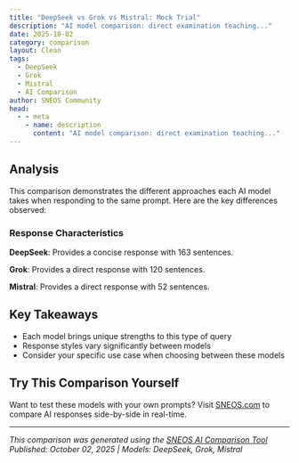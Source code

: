```yaml
---
title: "DeepSeek vs Grok vs Mistral: Mock Trial"
description: "AI model comparison: direct examination teaching..."
date: 2025-10-02
category: comparison
layout: Clean
tags:
  - DeepSeek
  - Grok
  - Mistral
  - AI Comparison
author: SNEOS Community
head:
  - - meta
    - name: description
      content: "AI model comparison: direct examination teaching..."
---
```


<ChatComparison
  title="DeepSeek vs Grok vs Mistral: Mock Trial"
  prompt="direct examination teaching"
  :responses='{
    "DeepSeek": "Of course. This is an excellent topic. Direct examination is the heart of your case-in-chief, where you build your story through your own witnesses. A well-conducted direct examination feels like a natural, compelling conversation that advances your theory of the case.\n\nHere is a comprehensive guide to teaching and mastering direct examination, broken down into core principles, structure, and techniques.\n\n---\n\n### **I. The Core Philosophy: What is Direct Examination?**\n\nThe goal of direct examination is **not** just to get a witness to recite facts. The goal is to:\n\n1.  **Elicit Testimony** that is **credible**, **clear**, and **persuasive**.\n2.  **Advance Your Theory of the Case** by building a logical, emotional, and factual narrative.\n3.  **Make the Witness Shine** by presenting them as knowledgeable, honest, and likable.\n4.  **Anticipate and Defuse Cross-Examination** by being thorough and addressing potential weaknesses on your own terms.\n\n---\n\n### **II. The Golden Rules of Direct Examination**\n\nTeach these as the non-negotiable commandments.\n\n1.  **The Rule of \u0022Why\u0022:** Every question must have a purpose. Before you ask it, know *why* it matters to your case. If it doesn\u0027t advance your story or establish a necessary fact, don\u0027t ask it.\n2.  **Use Open-Ended Questions:** The most powerful tool in direct exam is the open-ended question. They begin with **Who, What, Where, When, How, and Why**.\n    *   *Good:* \u0022What did you see next?\u0022 \u0022How did that make you feel?\u0022 \u0022Please describe the room.\u0022\n    *   *Bad:* \u0022Did you then see a blue car?\u0022 (This is a leading question, generally forbidden on direct).\n3.  **One Fact Per Question:** Keep questions simple and focused. Don\u0027t bundle multiple facts into one question.\n    *   *Bad:* \u0022Did you see the defendant enter the store, take the money, and then run away?\u0022\n    *   *Good:* \u0022Where were you standing?\u0022 ... \u0022What did you see the defendant do?\u0022 ... \u0022What did he do after that?\u0022 ... \u0022And then what happened?\u0022\n4.  **Control the Witness, Not with Words, But with Structure:** You are the guide. The witness is the storyteller. You control the pace, the topics, and the sequence. Use clear transitions to move from one topic to the next.\n5.  **Practice, Practice, Practice:** A direct exam should feel natural, not rehearsed. This only comes from thorough preparation with the witness. Go over the questions, the documents, and the expected answers. Prepare them for the courtroom environment.\n\n---\n\n### **III. The Structure of a Direct Examination (The \u0022Four-Act Play\u0022)**\n\nBreak down the examination into a logical structure.\n\n#### **Act 1: The Introduction (Building Credibility and Likability)**\n*   **Purpose:** To make the jury see the witness as a real, trustworthy person.\n*   **Techniques:**\n    *   Start with non-controversial background: name, occupation, family.\n    *   Establish the witness\u0027s expertise (if an expert) or their connection to the events.\n    *   Humanize them. \u0022How long have you been a nurse?\u0022 \u0022What do you enjoy about your work?\u0022\n\n#### **Act 2: Setting the Scene**\n*   **Purpose:** To ground the testimony in a specific time and place. Make the jury feel like they are there.\n*   **Techniques:**\n    *   Use open-ended questions to paint a picture.\n    *   \u0022Please describe the intersection of Main and 5th.\u0022\n    *   \u0022What was the lighting like?\u0022\n    *   \u0022Where were you, and what were you doing just before this happened?\u0022\n\n#### **Act 3: The Action (The Heart of the Story)**\n*   **Purpose:** To walk the witness (and the jury) through the key events chronologically.\n*   **Techniques:**\n    *   Use a clear, chronological narrative. \u0022Let\u0027s turn to the evening of June 1st. What happened first?\u0022\n    *   Use simple, sensory language through your questions. \u0022What did you see?\u0022 \u0022What did you hear?\u0022\n    *   Introduce exhibits naturally. \u0022I\u0027m now showing you what has been marked as Exhibit 3. Do you recognize it?\u0022 \u0022What is it?\u0022\n    *   **Use the \u0022Pregnant Pause\u0022:** After a powerful answer, be silent. Let it sink in with the jury.\n\n#### **Act 4: The Impact and Conclusion**\n*   **Purpose:** To establish the consequences or the meaning of the events and end on a powerful note.\n*   **Techniques:**\n    *   Connect the action to the harm or the central legal issue.\n    *   \u0022As a result of the crash, what was the condition of your car?\u0022 \u0022How has this injury affected your ability to work?\u0022\n    *   For an expert: \u0022Doctor, based on your review, what is your opinion on the cause of the injury?\u0022\n    *   End with a strong, affirmative answer. Your last question should be one of your most important.\n    *   **The Classic Finish:** \u0022Your Honor, I have no further questions.\u0022 (Sit down. Don\u0027t linger.)\n\n---\n\n### **IV. Advanced Techniques \u0026 Pedagogy**\n\n#### **Teaching Through Contrast: Good vs. Bad Questions**\n\n| Scenario | Bad Question (Leading/Compound) | Good Question (Open-Ended/Simple) |\n| :--- | :--- | :--- |\n| Identifying a Person | \u0022Was the man you saw the defendant, Mr. Jones?\u0022 | \u0022Please describe the man you saw.\u0022 ... \u0022Do you see that person in the courtroom today?\u0022 ... \u0022Could you please point to him and describe what he is wearing?\u0022 |\n| Establishing Fear | \u0022You were terrified, weren\u0027t you?\u0022 | \u0022How were you feeling at that moment?\u0022 |\n| Introducing a Document | \u0022This is the contract you signed on May 5th, correct?\u0022 | \u0022I\u0027m showing you Exhibit 2. Do you recognize it?\u0022 ... \u0022What is it?\u0022 ... \u0022How are you familiar with it?\u0022 ... \u0022Does your signature appear on it?\u0022 |\n\n#### **Using Exhibits and Demonstratives**\n*   **Foundational Requirements:** Teach the process for introducing an exhibit: (1) Mark it for identification, (2) Show it to opposing counsel, (3) Ask the witness to identify it, (4) Lay the foundation (\u0022Who created it?\u0022, \u0022Is this a fair and accurate representation?\u0022), (5) Move for its admission into evidence.\n*   **Visual Aids:** Use timelines, diagrams, or blow-ups of documents. They help the jury understand and remember.\n\n#### **Handling the Problem Witness**\n*   **The Nervous Witness:** Use softer, simpler questions. Practice in a mock courtroom.\n*   **The Talkative Witness:** Use tighter, more controlled questions. Gently interrupt and steer them back. \u0022Thank you. Let me focus your attention on...\u0022\n*   **The Hostile Witness:** If your own witness is hostile, you may be allowed to ask leading questions (Federal Rule of Evidence 611(c)).\n\n---\n\n### **V. A Simple Teaching Exercise: \u0022The Sandwich\u0022**\n\n1.  **Give a Fact Pattern:** Use a simple scenario (e.g., a fender-bender at an intersection).\n2.  **Assign Roles:** One student is the lawyer, one is the witness, and others are the jury.\n3.  **The Exercise:** The lawyer must conduct a 5-minute direct exam to establish the witness\u0027s story.\n4.  **The \u0022Sandwich\u0022 Feedback:**\n    *   **Top Slice (Positive):** \u0022What did the lawyer do well?\u0022 (e.g., \u0022Good use of open-ended questions to set the scene.\u0022)\n    *   **The Filling (Constructive Criticism):** \u0022What could be improved?\u0022 (e.g., \u0022The question about the car\u0027s color was leading. Try \u0027What color was the car?\u0027\u0022)\n    *   **Bottom Slice (Positive):** \u0022What was the strongest moment?\u0022 (e.g., \u0022Ending with the impact of the collision was very effective.\u0022)\n\nBy breaking down direct examination into these digestible components\u2014philosophy, rules, structure, and techniques\u2014you can effectively teach this critical lawyering skill. The key is to move students from simply understanding the rules of evidence to mastering the art of storytelling.",
    "Grok": "Direct examination is a critical part of the trial process in a courtroom setting, where a lawyer questions their own witness to elicit testimony that supports their case. Teaching direct examination skills, whether in a law school, mock trial program, or professional development setting, involves a combination of theoretical understanding and practical application. Below is a structured approach to teaching direct examination:\n\n---\n\n### **1. Understanding the Purpose of Direct Examination**\n**Objective:** Help students or participants grasp the fundamental goals of direct examination.\n- **Key Points to Teach:**\n  - Direct examination is the lawyer\u2019s opportunity to tell their client\u2019s story through the witness.\n  - The goal is to present clear, credible, and persuasive testimony to the judge or jury.\n  - Unlike cross-examination, direct examination should avoid leading questions (in most jurisdictions, unless the witness is hostile or adverse).\n  - It builds the foundation for the case, establishes facts, and introduces evidence.\n\n**Teaching Method:**\n- Use real-world examples or case studies to show how direct examination fits into a broader trial strategy.\n- Compare and contrast direct examination with cross-examination to highlight differences in tone, approach, and rules.\n\n---\n\n### **2. Legal and Ethical Rules of Direct Examination**\n**Objective:** Familiarize students with the procedural and ethical boundaries governing direct examination.\n- **Key Points to Teach:**\n  - **Non-Leading Questions:** Questions should generally be open-ended (e.g., \u0022Can you describe what happened on the night of the incident?\u0022) to allow the witness to tell their story without being prompted by the lawyer. Exceptions may apply for preliminary matters or hostile witnesses.\n  - **Relevance:** Questions must pertain to facts that are relevant to the case.\n  - **Hearsay and Other Evidentiary Rules:** Ensure testimony adheres to the rules of evidence (e.g., avoiding inadmissible hearsay unless an exception applies).\n  - **Foundation:** Lawyers must lay a proper foundation before introducing evidence or asking about specific topics (e.g., establishing a witness\u2019s qualifications before expert testimony).\n  - **Ethical Conduct:** Avoid coaching the witness or asking questions that might elicit misleading or false testimony.\n\n**Teaching Method:**\n- Provide case law or rules of evidence (e.g., Federal Rules of Evidence in the U.S.) that govern direct examination.\n- Use hypothetical scenarios to discuss potential ethical dilemmas, such as handling a witness who is nervous or prone to exaggeration.\n\n---\n\n### **3. Structuring a Direct Examination**\n**Objective:** Teach how to organize and execute a direct examination effectively.\n- **Key Points to Teach:**\n  - **Introduction:** Start by introducing the witness to the court (e.g., name, background, relationship to the case) to establish credibility.\n  - **Chronological Storytelling:** Guide the witness through events in a logical, often chronological, order to make the testimony easy to follow.\n  - **Focus on Key Facts:** Highlight facts that support the case theory while avoiding irrelevant details.\n  - **Humanize the Witness:** Encourage rapport and authenticity to make the witness relatable to the jury (e.g., ask about personal experiences or emotions where appropriate).\n  - **Anticipate Cross-Examination:** Address potential weaknesses in the witness\u2019s testimony to minimize damage during cross (e.g., admitting to a mistake or limitation upfront).\n  - **Close Strong:** End with a powerful or memorable point that reinforces the case.\n\n**Teaching Method:**\n- Provide a sample outline or checklist for structuring a direct examination.\n- Use video clips of real or mock trials to analyze the structure of direct examinations.\n\n---\n\n### **4. Developing Questioning Techniques**\n**Objective:** Train students to ask effective, clear, and strategic questions.\n- **Key Points to Teach:**\n  - Use open-ended questions to allow the witness to explain in their own words (e.g., \u0022What did you see when you entered the room?\u0022).\n  - Avoid compound questions that confuse the witness or jury (e.g., don\u2019t combine multiple ideas into one question).\n  - Listen actively to the witness\u2019s answers and adapt follow-up questions as needed rather than sticking rigidly to a script.\n  - Control the pace by using transitional phrases (e.g., \u0022Let\u2019s move to the events of the following day. Can you tell us what happened?\u0022).\n  - Use \u201Clooping\u201D to reinforce key points (e.g., restate or summarize a witness\u2019s important answer in the next question: \u0022You mentioned you saw the defendant holding a knife. Can you describe the knife in more detail?\u0022).\n\n**Teaching Method:**\n- Conduct exercises where students draft questions for a hypothetical witness.\n- Pair students for role-playing exercises, with one acting as the lawyer and the other as the witness, to practice non-leading questions.\n\n---\n\n### **5. Handling Witnesses Effectively**\n**Objective:** Teach students how to manage different types of witnesses and unexpected challenges.\n- **Key Points to Teach:**\n  - **Preparation:** Meet with the witness beforehand to discuss their testimony, review key points, and prepare them for the courtroom environment without coaching or suggesting answers.\n  - **Difficult Witnesses:** Strategies for managing nervous, hostile, or evasive witnesses (e.g., calming a nervous witness with simple, reassuring questions).\n  - **Redirect Examination:** If cross-examination damages the witness\u2019s credibility, use redirect to rehabilitate them by clarifying misunderstandings or emphasizing strengths.\n  - **Body Language and Tone:** Encourage a conversational tone and positive demeanor to build rapport with the witness and jury.\n\n**Teaching Method:**\n- Role-play scenarios with different witness personalities (e.g., a reluctant witness, an overly talkative witness, or a forgetful witness).\n- Discuss real-life examples of direct examinations gone wrong and brainstorm solutions.\n\n---\n\n### **6. Practical Application through Mock Trials**\n**Objective:** Provide hands-on experience to reinforce theoretical learning.\n- **Key Activities:**\n  - Assign students roles as attorneys and witnesses in mock trial settings to practice direct examination.\n  - Provide feedback on their performance, focusing on question phrasing, pacing, clarity, and adherence to rules.\n  - Simulate objections from opposing counsel (e.g., \u0022Objection, leading!\u0022) to teach students how to rephrase questions or argue their position.\n\n**Teaching Method:**\n- Use pre-written case files or create simple fact patterns for mock trials.\n- Record sessions (if possible) so students can review their performance and body language.\n\n---\n\n### **7. Addressing Common Mistakes**\n**Objective:** Help students avoid pitfalls that can undermine a direct examination.\n- **Common Mistakes to Highlight:**\n  - Asking leading questions unintentionally.\n  - Failing to listen to the witness\u2019s answers and missing opportunities for follow-up.\n  - Overloading the jury with unnecessary details or repetitive testimony.\n  - Appearing overly rehearsed or robotic, which can make the testimony seem less credible.\n  - Not preparing for objections or cross-examination vulnerabilities.\n\n**Teaching Method:**\n- Share examples of poorly conducted direct examinations (from real trials or mock scenarios) and discuss how to improve them.\n- Create a checklist of \u201Cdos and don\u2019ts\u201D for reference during practice.\n\n---\n\n### **8. Feedback and Reflection**\n**Objective:** Encourage continuous improvement through constructive criticism and self-assessment.\n- **Key Points to Teach:**\n  - Solicit feedback from peers, instructors, or judges (in mock trials) on strengths and areas for improvement.\n  - Reflect on what worked well in their direct examination and what could be adjusted for better impact.\n  - Emphasize the importance of adaptability\u2014every trial and witness is different.\n\n**Teaching Method:**\n- After mock trial exercises, hold debriefing sessions to discuss what went well and what didn\u2019t.\n- Encourage students to keep a journal or log of their progress in mastering direct examination skills.\n\n---\n\n### **Resources for Teaching Direct Examination**\n- **Textbooks and Guides:** Books like *Trial Advocacy: Planning, Analysis, and Strategy* by Marilyn J. Berger or *The Art of Advocacy* by Noah Messing.\n- **Videos and Recordings:** Use trial footage from public cases (e.g., high-profile trials on platforms like Court TV) or mock trial competitions for analysis.\n- **Professional Organizations:** Materials from the National Institute for Trial Advocacy (NITA) or local bar associations.\n- **Technology Tools:** Software like TrialDirector or mock trial simulation apps for creating realistic courtroom experiences.\n\n---\n\nBy combining these elements\u2014theoretical instruction, practical exercises, and reflective feedback\u2014you can effectively teach direct examination to aspiring lawyers, law students, or trial advocates. Tailor the depth and complexity of the content based on the audience\u2019s experience level (e.g., beginners vs. seasoned practitioners). Would you like specific resources, sample questions, or a mock trial scenario to supplement this teaching framework?",
    "Mistral": "Direct examination is a crucial skill for teachers to effectively guide students through learning processes, assess understanding, and promote critical thinking. Here are some strategies and techniques for effective direct examination in teaching:\n\n### 1. **Preparation**\n   - **Know Your Content:** Ensure you have a deep understanding of the material you are teaching.\n   - **Plan Questions:** Prepare a variety of questions that range from simple recall to higher-order thinking.\n\n### 2. **Types of Questions**\n   - **Recall Questions:** These are straightforward and ask students to remember facts or information.\n     - Example: \u0022What is the capital of France?\u0022\n   - **Comprehension Questions:** These assess understanding and the ability to explain concepts.\n     - Example: \u0022Can you explain the process of photosynthesis?\u0022\n   - **Application Questions:** These require students to apply knowledge to new situations.\n     - Example: \u0022How would you solve this math problem using the formula we learned?\u0022\n   - **Analysis Questions:** These involve breaking down information into parts and understanding the relationships between them.\n     - Example: \u0022What are the main causes of the French Revolution?\u0022\n   - **Synthesis Questions:** These ask students to combine ideas in a new way or propose alternative solutions.\n     - Example: \u0022How would you design a new product based on what we\u0027ve learned about consumer needs?\u0022\n   - **Evaluation Questions:** These require students to make judgments based on criteria and standards.\n     - Example: \u0022Which historical event had the most significant impact on modern society and why?\u0022\n\n### 3. **Questioning Techniques**\n   - **Open-Ended Questions:** Encourage students to think critically and provide detailed responses.\n     - Example: \u0022What do you think are the benefits and drawbacks of renewable energy?\u0022\n   - **Closed-Ended Questions:** Useful for quick assessments and fact-checking.\n     - Example: \u0022Is water a compound or an element?\u0022\n   - **Probing Questions:** Follow-up questions that delve deeper into a student\u0027s initial response.\n     - Example: \u0022Can you give me an example of that?\u0022\n   - **Hypothetical Questions:** Encourage students to think about \u0022what if\u0022 scenarios.\n     - Example: \u0022What if the American Revolution had failed?\u0022\n\n### 4. **Wait Time**\n   - **Pause Before Answering:** Give students time to think before answering. This encourages deeper thinking and more thoughtful responses.\n   - **Pause After Answering:** Allow time for students to process the information and ask follow-up questions.\n\n### 5. **Encourage Participation**\n   - **Call on Students Randomly:** This keeps all students engaged and prepared to answer.\n   - **Use Think-Pair-Share:** Students think individually, then discuss with a partner, and finally share with the class.\n   - **Ask for Volunteers:** Encourage students to raise their hands to answer questions.\n\n### 6. **Feedback**\n   - **Provide Immediate Feedback:** Correct misunderstandings promptly and reinforce correct answers.\n   - **Encourage Peer Feedback:** Allow students to comment on each other\u0027s responses.\n\n### 7. **Adaptability**\n   - **Adjust Questions Based on Responses:** If students are struggling, simplify the questions. If they are excelling, ask more challenging questions.\n   - **Use Differentiation:** Tailor questions to the individual needs and abilities of students.\n\n### 8. **Use of Technology**\n   - **Interactive Tools:** Utilize tools like Kahoot!, Quizziz, or Google Forms for interactive quizzes and polls.\n   - **Online Discussion Boards:** Encourage students to post questions and responses online.\n\n### 9. **Reflective Practice**\n   - **Self-Assessment:** Reflect on your questioning techniques and their effectiveness.\n   - **Student Feedback:** Ask students for feedback on the types of questions and their learning experience.\n\n### 10. **Create a Safe Environment**\n   - **Encourage Risk-Taking:** Let students know it\u0027s okay to make mistakes and learn from them.\n   - **Respect All Answers:** Treat all responses with respect and use them as learning opportunities.\n\nBy incorporating these strategies, teachers can enhance their direct examination skills, making the learning process more engaging, effective, and meaningful for students."
  }'
  published-date="03:06"
/>

## Analysis

This comparison demonstrates the different approaches each AI model takes when responding to the same prompt. Here are the key differences observed:

### Response Characteristics

**DeepSeek**: Provides a concise response with 163 sentences. 

**Grok**: Provides a direct response with 120 sentences. 

**Mistral**: Provides a direct response with 52 sentences. 

## Key Takeaways

- Each model brings unique strengths to this type of query
- Response styles vary significantly between models
- Consider your specific use case when choosing between these models

## Try This Comparison Yourself

Want to test these models with your own prompts? Visit [SNEOS.com](https://sneos.com) to compare AI responses side-by-side in real-time.

---

*This comparison was generated using the [SNEOS AI Comparison Tool](https://sneos.com)*
*Published: October 02, 2025 | Models: DeepSeek, Grok, Mistral*
